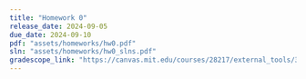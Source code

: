 ```yaml
---
title: "Homework 0"
release_date: 2024-09-05
due_date: 2024-09-10
pdf: "assets/homeworks/hw0.pdf"
sln: "assets/homeworks/hw0_slns.pdf"
gradescope_link: "https://canvas.mit.edu/courses/28217/external_tools/369"
---
```

